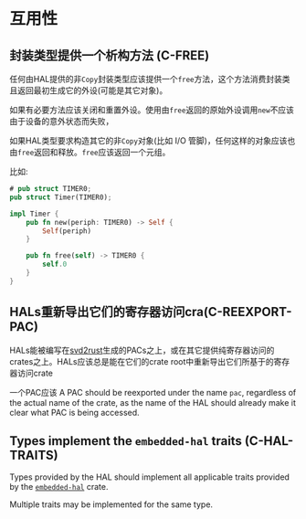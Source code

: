 # 互用性


<a id="c-free"></a>
## 封装类型提供一个析构方法 (C-FREE)

任何由HAL提供的非`Copy`封装类型应该提供一个`free`方法，这个方法消费封装类且返回最初生成它的外设(可能是其它对象)。

如果有必要方法应该关闭和重置外设。使用由`free`返回的原始外设调用`new`不应该由于设备的意外状态而失败，

如果HAL类型要求构造其它的非`Copy`对象(比如 I/O 管脚)，任何这样的对象应该也由`free`返回和释放。`free`应该返回一个元组。

比如:

```rust
# pub struct TIMER0;
pub struct Timer(TIMER0);

impl Timer {
    pub fn new(periph: TIMER0) -> Self {
        Self(periph)
    }

    pub fn free(self) -> TIMER0 {
        self.0
    }
}
```

<a id="c-reexport-pac"></a>
## HALs重新导出它们的寄存器访问cra(C-REEXPORT-PAC)

HALs能被编写在[svd2rust]生成的PACs之上，或在其它提供纯寄存器访问的crates之上。HALs应该总是能在它们的crate root中重新导出它们所基于的寄存器访问crate

一个PAC应该
A PAC should be reexported under the name `pac`, regardless of the actual name
of the crate, as the name of the HAL should already make it clear what PAC is
being accessed.

[svd2rust]: https://github.com/rust-embedded/svd2rust

<a id="c-hal-traits"></a>
## Types implement the `embedded-hal` traits (C-HAL-TRAITS)

Types provided by the HAL should implement all applicable traits provided by the
[`embedded-hal`] crate.

Multiple traits may be implemented for the same type.

[`embedded-hal`]: https://github.com/rust-embedded/embedded-hal
